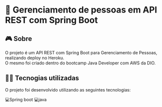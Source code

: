# 👀 Gerenciamento de pessoas em API REST com Spring Boot

## 🎮️ Sobre
O projeto é um API REST com Spring Boot para Gerenciamento de  Pessoas, realizando deploy no Heroku.</br>
O mesmo foi criado dentro do bootcamp Java Developer com AWS da DIO.

## 👨‍💻️ Tecnogias utilizadas
O projeto foi desenvolvido utilizando as seguintes tecnologias:

💻️Spring boot 💻️java